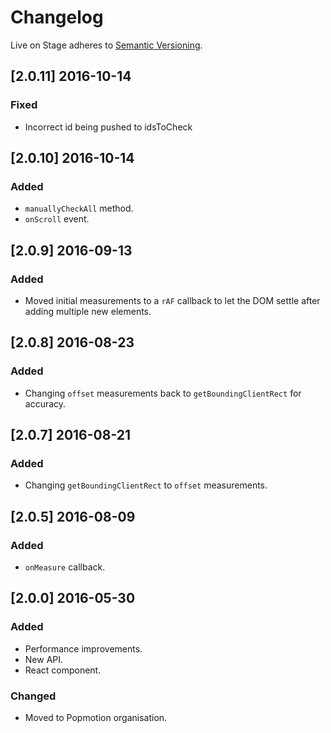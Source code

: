 # Changelog

Live on Stage adheres to [Semantic Versioning](http://semver.org/).

## [2.0.11] 2016-10-14

### Fixed
- Incorrect id being pushed to idsToCheck

## [2.0.10] 2016-10-14

### Added
- `manuallyCheckAll` method.
- `onScroll` event.

## [2.0.9] 2016-09-13

### Added
- Moved initial measurements to a `rAF` callback to let the DOM settle after adding multiple new elements.

## [2.0.8] 2016-08-23

### Added
- Changing `offset` measurements back to `getBoundingClientRect` for accuracy.

## [2.0.7] 2016-08-21

### Added
- Changing `getBoundingClientRect` to `offset` measurements.

## [2.0.5] 2016-08-09

### Added
- `onMeasure` callback.

## [2.0.0] 2016-05-30

### Added
- Performance improvements.
- New API.
- React component.

### Changed
- Moved to Popmotion organisation.
